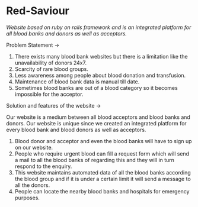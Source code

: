 # Red-Saviour

*Website based on ruby on rails framework and is an integrated platform for all blood banks and donors  as well as acceptors.*

Problem Statement ->
  1. There exists many blood bank websites but there is a limitation like the unavailability of donors 24x7.
  2. Scarcity of rare blood groups. 
  3. Less awareness among people about blood donation and transfusion. 
  4. Maintenance of blood bank data is manual till date.
  5. Sometimes blood banks are out of a blood category so it becomes impossible for the acceptor.
  
Solution and features of the website ->

Our website is a medium between all blood acceptors and blood banks and donors. Our website is unique since we created an integrated platform for every blood bank and blood donors as well as acceptors.

1. Blood donor and acceptor and even the blood banks will have to sign up on our website.
2. People who require urgent blood can fill a request form which will send a mail to all the blood banks of regarding this and they will in turn respond to the enquiry.
3. This website maintains automated data of all the blood banks according the blood group and if it is under a certain limit it will send a message to all the donors.
4. People can locate the nearby blood banks and hospitals for emergency purposes.

  

